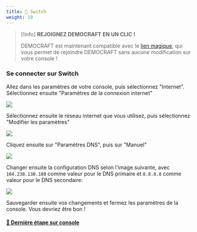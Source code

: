 ```yaml
---
title: 🔴 Switch
weight: 19
---
```


> [!info]
> **REJOIGNEZ DEMOCRAFT EN UN CLIC !**
> 
> DEMOCRAFT est maintenant compatible avec le [lien magique](../magik/), qui vous permet de rejoindre DEMOCRAFT sans aucune modification sur votre console !

### **Se connecter sur Switch**

Allez dans les paramètres de votre console, puis sélectionnez "Internet". Sélectionnez ensuite "Paramètres de la connexion internet"

![](https://us-east-1.tixte.net/uploads/cdn.democraft.fr/switch1.png)

Sélectionnez ensuite le réseau internet que vous utilisez, puis sélectionnez "Modifier les paramètres"

![](https://us-east-1.tixte.net/uploads/cdn.democraft.fr/switch2.png)

Cliquez ensuite sur "Paramètres DNS", puis sur "Manuel"

![](https://us-east-1.tixte.net/uploads/cdn.democraft.fr/switch3.png)

Changer ensuite la configuration DNS selon l'image suivante, avec `104.238.130.180` comme valeur pour le DNS primaire et `8.8.8.8` comme valeur pour le DNS secondaire:

![](https://us-east-1.tixte.net/uploads/cdn.democraft.fr/switch4.png)

Sauvegarder ensuite vos changements et fermez les paramètres de la console. Vous devriez être bon !

#### [🔗 Dernière étape sur console](consoles.md#derniere-etape-sur-console "mention")
